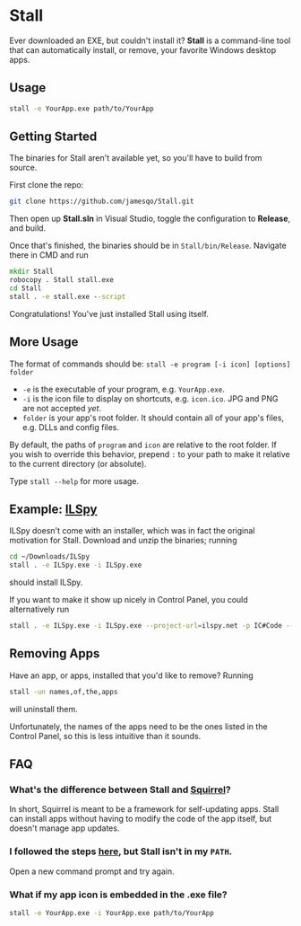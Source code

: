 # Stall

Ever downloaded an EXE, but couldn't install it? **Stall** is a command-line tool that can automatically install, or remove, your favorite Windows desktop apps.

## Usage

```bash
stall -e YourApp.exe path/to/YourApp
```

## Getting Started

The binaries for Stall aren't available yet, so you'll have to build from source.

First clone the repo:

```bash
git clone https://github.com/jamesqo/Stall.git
```

Then open up **Stall.sln** in Visual Studio, toggle the configuration to **Release**, and build.

Once that's finished, the binaries should be in `Stall/bin/Release`. Navigate there in CMD and run

```cmd
mkdir Stall
robocopy . Stall stall.exe
cd Stall
stall . -e stall.exe --script
```

Congratulations! You've just installed Stall using itself.

## More Usage

The format of commands should be: `stall -e program [-i icon] [options] folder`

- `-e` is the executable of your program, e.g. `YourApp.exe`.
- `-i` is the icon file to display on shortcuts, e.g. `icon.ico`. JPG and PNG are not accepted *yet*.
- `folder` is your app's root folder. It should contain all of your app's files, e.g. DLLs and config files.

By default, the paths of `program` and `icon` are relative to the root folder. If you wish to override this behavior, prepend `:` to your path to make it relative to the current directory (or absolute).

Type `stall --help` for more usage.

## Example: [ILSpy](http://ilspy.net)

ILSpy doesn't come with an installer, which was in fact the original motivation for Stall. Download and unzip the binaries; running

```bash
cd ~/Downloads/ILSpy
stall . -e ILSpy.exe -i ILSpy.exe
```

should install ILSpy.

If you want to make it show up nicely in Control Panel, you could alternatively run

```bash
stall . -e ILSpy.exe -i ILSpy.exe --project-url=ilspy.net -p IC#Code --releases-url=github.com/icsharpcode/ILSpy/releases -v 2.3.1
```

## Removing Apps

Have an app, or apps, installed that you'd like to remove? Running

```bash
stall -un names,of,the,apps
```

will uninstall them.

Unfortunately, the names of the apps need to be the ones listed in the Control Panel, so this is less intuitive than it sounds.

## FAQ

### What's the difference between Stall and [Squirrel](https://github.com/Squirrel/Squirrel.Windows)?

In short, Squirrel is meant to be a framework for self-updating apps. Stall can install apps without having to modify the code of the app itself, but doesn't manage app updates.

### I followed the steps [here](#getting-started), but Stall isn't in my `PATH`.

Open a new command prompt and try again.

### What if my app icon is embedded in the .exe file?

```bash
stall -e YourApp.exe -i YourApp.exe path/to/YourApp
```
